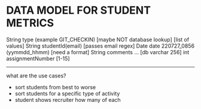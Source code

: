 # DATA MODEL FOR STUDENT METRICS

String type (example GIT_CHECKIN)  [maybe NOT database lookup] [list of values]
String studentId(email) [passes email regex]
Date date 220727_0856 (yymmdd_hhmm) [need a format]
String comments ... [db varchar 256]
int assignmentNumber [1-15]

---------
what are the use cases?
- sort students from best to worse
- sort students for a specific type of activity
- student shows recruiter how many of each
